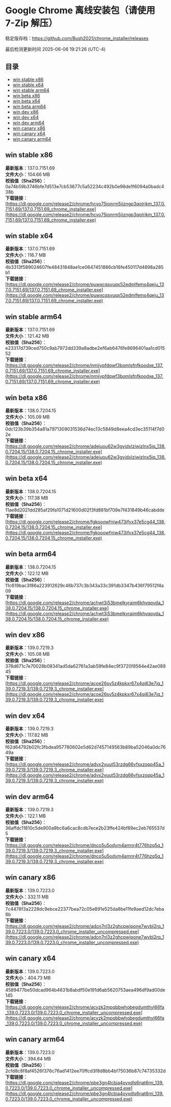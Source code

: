 # Google Chrome 离线安装包（请使用 7-Zip 解压）
稳定版存档：<https://github.com/Bush2021/chrome_installer/releases>

最后检测更新时间
2025-06-06 19:21:26 (UTC-4)

## 目录
* [win stable x86](https://github.com/Bush2021/chrome_installer?tab=readme-ov-file#win-stable-x86)
* [win stable x64](https://github.com/Bush2021/chrome_installer?tab=readme-ov-file#win-stable-x64)
* [win stable arm64](https://github.com/Bush2021/chrome_installer?tab=readme-ov-file#win-stable-arm64)
* [win beta x86](https://github.com/Bush2021/chrome_installer?tab=readme-ov-file#win-beta-x86)
* [win beta x64](https://github.com/Bush2021/chrome_installer?tab=readme-ov-file#win-beta-x64)
* [win beta arm64](https://github.com/Bush2021/chrome_installer?tab=readme-ov-file#win-beta-arm64)
* [win dev x86](https://github.com/Bush2021/chrome_installer?tab=readme-ov-file#win-dev-x86)
* [win dev x64](https://github.com/Bush2021/chrome_installer?tab=readme-ov-file#win-dev-x64)
* [win dev arm64](https://github.com/Bush2021/chrome_installer?tab=readme-ov-file#win-dev-arm64)
* [win canary x86](https://github.com/Bush2021/chrome_installer?tab=readme-ov-file#win-canary-x86)
* [win canary x64](https://github.com/Bush2021/chrome_installer?tab=readme-ov-file#win-canary-x64)
* [win canary arm64](https://github.com/Bush2021/chrome_installer?tab=readme-ov-file#win-canary-arm64)

## win stable x86
**最新版本**：137.0.7151.69  
**文件大小**：104.66 MB  
**校验值（Sha256）**：0a74b59b3746bfe7d513e7cb53677c5a52234c492b0e98de1f6094a0badc438b  
**下载链接**：[https://dl.google.com/release2/chrome/hcvo75ionrm5iizngp3qolrikm_137.0.7151.69/137.0.7151.69_chrome_installer.exe](https://dl.google.com/release2/chrome/hcvo75ionrm5iizngp3qolrikm_137.0.7151.69/137.0.7151.69_chrome_installer.exe)  

## win stable x64
**最新版本**：137.0.7151.69  
**文件大小**：116.7 MB  
**校验值（Sha256）**：4b3313f589024607fe48431848ae1ce0647451886cb16fe450117d4898a285b1  
**下载链接**：[https://dl.google.com/release2/chrome/puwxcqsvuqx52edmlfems4qeju_137.0.7151.69/137.0.7151.69_chrome_installer.exe](https://dl.google.com/release2/chrome/puwxcqsvuqx52edmlfems4qeju_137.0.7151.69/137.0.7151.69_chrome_installer.exe)  

## win stable arm64
**最新版本**：137.0.7151.69  
**文件大小**：121.42 MB  
**校验值（Sha256）**：e23317d739ced750c9ab7972dd339a8adbe2ef6ab6476fe8696401aa1cd01552  
**下载链接**：[https://dl.google.com/release2/chrome/nmiiypfdqwf3bomlsfnfkoodxe_137.0.7151.69/137.0.7151.69_chrome_installer.exe](https://dl.google.com/release2/chrome/nmiiypfdqwf3bomlsfnfkoodxe_137.0.7151.69/137.0.7151.69_chrome_installer.exe)  

## win beta x86
**最新版本**：138.0.7204.15  
**文件大小**：105.09 MB  
**校验值（Sha256）**：0dc123b39b354a81a7971309031536d74ec13c5849d8eea4cd3ec35114f7d02e  
**下载链接**：[https://dl.google.com/release2/chrome/adejuou62w3gyidxlziwjzlnx5iq_138.0.7204.15/138.0.7204.15_chrome_installer.exe](https://dl.google.com/release2/chrome/adejuou62w3gyidxlziwjzlnx5iq_138.0.7204.15/138.0.7204.15_chrome_installer.exe)  

## win beta x64
**最新版本**：138.0.7204.15  
**文件大小**：117.38 MB  
**校验值（Sha256）**：11ae8d2021dd285af29fa1071d21600d02f3fd881bf709e7f431849b46cabdde  
**下载链接**：[https://dl.google.com/release2/chrome/fgkooowfniw473ifvx37e5cg44_138.0.7204.15/138.0.7204.15_chrome_installer.exe](https://dl.google.com/release2/chrome/fgkooowfniw473ifvx37e5cg44_138.0.7204.15/138.0.7204.15_chrome_installer.exe)  

## win beta arm64
**最新版本**：138.0.7204.15  
**文件大小**：122.12 MB  
**校验值（Sha256）**：11c619bac3f86a223912629c46b737c3b343a33c391db3347b436f79512f4a09  
**下载链接**：[https://dl.google.com/release2/chrome/achwt3i53bmelkyraim6khvqpvda_138.0.7204.15/138.0.7204.15_chrome_installer.exe](https://dl.google.com/release2/chrome/achwt3i53bmelkyraim6khvqpvda_138.0.7204.15/138.0.7204.15_chrome_installer.exe)  

## win dev x86
**最新版本**：139.0.7219.3  
**文件大小**：105.08 MB  
**校验值（Sha256）**：378d671c7e70028b08341ad5da62761a3ab59fe84ec9f3720f8564e42ae08945  
**下载链接**：[https://dl.google.com/release2/chrome/acoe26sy5z4kpkxr67x4qi63e7iq_139.0.7219.3/139.0.7219.3_chrome_installer.exe](https://dl.google.com/release2/chrome/acoe26sy5z4kpkxr67x4qi63e7iq_139.0.7219.3/139.0.7219.3_chrome_installer.exe)  

## win dev x64
**最新版本**：139.0.7219.3  
**文件大小**：117.82 MB  
**校验值（Sha256）**：f62d64792b02fc3fbdea957780602e5d62d7457149563b89ba52046a0dc7649a  
**下载链接**：[https://dl.google.com/release2/chrome/advx2vuut53rzdg66vfsxzopp45a_139.0.7219.3/139.0.7219.3_chrome_installer.exe](https://dl.google.com/release2/chrome/advx2vuut53rzdg66vfsxzopp45a_139.0.7219.3/139.0.7219.3_chrome_installer.exe)  

## win dev arm64
**最新版本**：139.0.7219.3  
**文件大小**：122.1 MB  
**校验值（Sha256）**：36affdc11810c5de900a9bc6a6cac8cdb7ece2b23ffe424bf89ec2eb765537d5  
**下载链接**：[https://dl.google.com/release2/chrome/dnco5u5odym4amnr4t776hzq5q_139.0.7219.3/139.0.7219.3_chrome_installer.exe](https://dl.google.com/release2/chrome/dnco5u5odym4amnr4t776hzq5q_139.0.7219.3/139.0.7219.3_chrome_installer.exe)  

## win canary x86
**最新版本**：139.0.7223.0  
**文件大小**：332.11 MB  
**校验值（Sha256）**：7c4478f3a2228dc9ebce22377bea72c05e891e525da8be11fe9aed12dc7eba8b  
**下载链接**：[https://dl.google.com/release2/chrome/adcn7nl3z2ghcpwjpone7wvbl2rq_139.0.7223.0/139.0.7223.0_chrome_installer_uncompressed.exe](https://dl.google.com/release2/chrome/adcn7nl3z2ghcpwjpone7wvbl2rq_139.0.7223.0/139.0.7223.0_chrome_installer_uncompressed.exe)  

## win canary x64
**最新版本**：139.0.7223.0  
**文件大小**：404.73 MB  
**校验值（Sha256）**：4589477be50dcad964b4631b8abdf50e191d6ab5620753aea496df9ad00de145  
**下载链接**：[https://dl.google.com/release2/chrome/acyzk2mpqbbwhobegdumthyl66fa_139.0.7223.0/139.0.7223.0_chrome_installer_uncompressed.exe](https://dl.google.com/release2/chrome/acyzk2mpqbbwhobegdumthyl66fa_139.0.7223.0/139.0.7223.0_chrome_installer_uncompressed.exe)  

## win canary arm64
**最新版本**：139.0.7223.0  
**文件大小**：394.64 MB  
**校验值（Sha256）**：2cfd8c8f8af4526f376c76ad1412ee70ffcd3f8d8bb4bf75036b87c74735332d  
**下载链接**：[https://dl.google.com/release2/chrome/pbe3gn4lcbja4oyxdls6nat6mi_139.0.7223.0/139.0.7223.0_chrome_installer_uncompressed.exe](https://dl.google.com/release2/chrome/pbe3gn4lcbja4oyxdls6nat6mi_139.0.7223.0/139.0.7223.0_chrome_installer_uncompressed.exe)  

